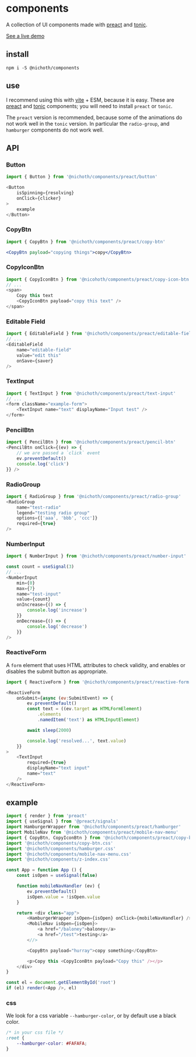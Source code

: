 # components
A collection of UI components made with [preact](https://www.npmjs.com/package/preact) and [tonic](https://tonicframework.dev/).

[See a live demo](https://nichoth.github.io/components/)

## install
```
npm i -S @nichoth/components
```

## use
I recommend using this with [vite](https://www.npmjs.com/package/vite) + ESM, because it is easy. These are [preact](https://www.npmjs.com/package/preact) and [tonic](https://tonicframework.dev/) components; you will need to install `preact` or `tonic`.

The `preact` version is recommended, because some of the animations do not work well in the `tonic` version. In particular the `radio-group`, and `hamburger` components do not work well.

## API

### Button
```js
import { Button } from '@nichoth/components/preact/button'

<Button
    isSpinning={resolving}
    onClick={clicker}
>
    example
</Button>
```

### CopyBtn
```jsx
import { CopyBtn } from '@nichoth/components/preact/copy-btn'

<CopyBtn payload="copying things">copy</CopyBtn>
```

### CopyIconBtn
```js
import { CopyIconBtn } from '@nicohoth/components/preact/copy-icon-btn'
// ...
<span>
    Copy this text
    <CopyIconBtn payload="copy this text" />
</span>
```

### Editable Field
```js
import { EditableField } from '@nichoth/components/preact/editable-field'
// ...
<EditableField
    name="editable-field"
    value="edit this"
    onSave={saver}
/>
```

### TextInput
```js
import { TextInput } from '@nichoth/components/preact/text-input'
// ...
<form className="example-form">
    <TextInput name="text" displayName="Input test" />
</form>
```

### PencilBtn
```js
import { PencilBtn } from '@nichoth/components/preact/pencil-btn'
<PencilBtn onClick={(ev) => {
    // we are passed a `click` event
    ev.preventDefault()
    console.log('click')
}} />
```

### RadioGroup
```js
import { RadioGroup } from '@nichoth/components/preact/radio-group'
<RadioGroup
    name="test-radio"
    legend="testing radio group"
    options={['aaa', 'bbb', 'ccc']}
    required={true}
/>
```

### NumberInput
```js
import { NumberInput } from '@nichoth/components/preact/number-input'

const count = useSignal(3)
// ...
<NumberInput
    min={0}
    max={7}
    name="test-input"
    value={count}
    onIncrease={() => {
        console.log('increase')
    }}
    onDecrease={() => {
        console.log('decrease')
    }}
/>
```

### ReactiveForm
A `form` element that uses HTML attributes to check validity, and enables or
disables the submit button as appropriate.

```js
import { ReactiveForm } from '@nichoth/components/preact/reactive-form'

<ReactiveForm
    onSubmit={async (ev:SubmitEvent) => {
        ev.preventDefault()
        const text = ((ev.target as HTMLFormElement)
            .elements
            .namedItem('text') as HTMLInputElement)

        await sleep(2000)

        console.log('resolved...', text.value)
    }}
>
    <TextInput
        required={true}
        displayName="text input"
        name="text"
    />
</ReactiveForm>
```

## example

```js
import { render } from 'preact'
import { useSignal } from '@preact/signals'
import HamburgerWrapper from '@nichoth/components/preact/hamburger'
import MobileNav from '@nichoth/components/preact/mobile-nav-menu'
import { CopyBtn, CopyIconBtn } from '@nichoth/components/preact/copy-btn'
import '@nichoth/components/copy-btn.css'
import '@nichoth/components/hamburger.css'
import '@nichoth/components/mobile-nav-menu.css'
import '@nichoth/components/z-index.css'

const App = function App () {
    const isOpen = useSignal(false)

    function mobileNavHandler (ev) {
        ev.preventDefault()
        isOpen.value = !isOpen.value
    }

    return <div class="app">
        <HamburgerWrapper isOpen={isOpen} onClick={mobileNavHandler} />
        <MobileNav isOpen={isOpen}>
            <a href="/baloney">baloney</a>
            <a href="/test">testing</a>
        <//>

        <CopyBtn payload="hurray">copy something</CopyBtn>

        <p>Copy this <CopyIconBtn payload="Copy this" /></p>
    </div>
}

const el = document.getElementById('root')
if (el) render(<App />, el)
```

### css
We look for a css variable `--hamburger-color`, or by default use a black color.

```css
/* in your css file */
:root {
    --hamburger-color: #FAFAFA;
}
```
